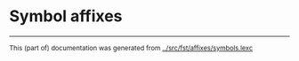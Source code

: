 
# Symbol affixes





* * *
<small>This (part of) documentation was generated from [../src/fst/affixes/symbols.lexc](http://github.com/giellalt/lang-rmn/blob/main/../src/fst/affixes/symbols.lexc)</small>